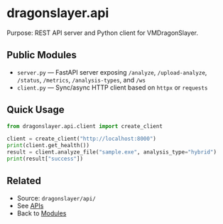 # dragonslayer.api

Purpose: REST API server and Python client for VMDragonSlayer.

## Public Modules
- `server.py` — FastAPI server exposing `/analyze`, `/upload-analyze`, `/status`, `/metrics`, `/analysis-types`, and `/ws`
- `client.py` — Sync/async HTTP client based on `httpx` or `requests`

## Quick Usage
```python
from dragonslayer.api.client import create_client

client = create_client("http://localhost:8000")
print(client.get_health())
result = client.analyze_file("sample.exe", analysis_type="hybrid")
print(result["success"]) 
```

## Related
- Source: `dragonslayer/api/`
- See [APIs](../../../../04-apis.md)
- Back to [Modules](../../../../03-modules.md)
